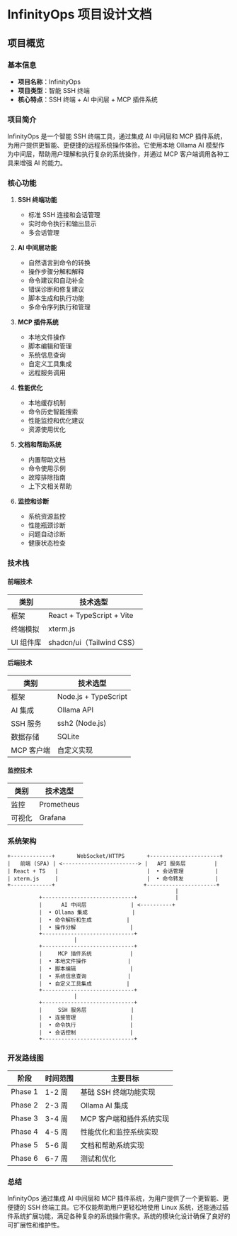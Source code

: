 # InfinityOps 项目设计文档

## 项目概览

### 基本信息
- **项目名称**：InfinityOps
- **项目类型**：智能 SSH 终端
- **核心特点**：SSH 终端 + AI 中间层 + MCP 插件系统

### 项目简介
InfinityOps 是一个智能 SSH 终端工具，通过集成 AI 中间层和 MCP 插件系统，为用户提供更智能、更便捷的远程系统操作体验。它使用本地 Ollama AI 模型作为中间层，帮助用户理解和执行复杂的系统操作，并通过 MCP 客户端调用各种工具来增强 AI 的能力。

### 核心功能
1. **SSH 终端功能**
   - 标准 SSH 连接和会话管理
   - 实时命令执行和输出显示
   - 多会话管理

2. **AI 中间层功能**
   - 自然语言到命令的转换
   - 操作步骤分解和解释
   - 命令建议和自动补全
   - 错误诊断和修复建议
   - 脚本生成和执行功能
   - 多命令序列执行和管理

3. **MCP 插件系统**
   - 本地文件操作
   - 脚本编辑和管理
   - 系统信息查询
   - 自定义工具集成
   - 远程服务调用

4. **性能优化**
   - 本地缓存机制
   - 命令历史智能搜索
   - 性能监控和优化建议
   - 资源使用优化

5. **文档和帮助系统**
   - 内置帮助文档
   - 命令使用示例
   - 故障排除指南
   - 上下文相关帮助

6. **监控和诊断**
   - 系统资源监控
   - 性能瓶颈诊断
   - 问题自动诊断
   - 健康状态检查

### 技术栈

#### 前端技术
| 类别          | 技术选型                      |
|---------------|-----------------------------|
| 框架          | React + TypeScript + Vite   |
| 终端模拟      | xterm.js                    |
| UI 组件库     | shadcn/ui（Tailwind CSS）   |

#### 后端技术
| 类别          | 技术选型                      |
|---------------|-----------------------------|
| 框架          | Node.js + TypeScript        |
| AI 集成       | Ollama API                  |
| SSH 服务      | ssh2 (Node.js)              |
| 数据存储      | SQLite                      |
| MCP 客户端    | 自定义实现                   |

#### 监控技术
| 类别          | 技术选型                      |
|---------------|-----------------------------|
| 监控          | Prometheus                  |
| 可视化        | Grafana                     |

### 系统架构

```plaintext
+-------------+       WebSocket/HTTPS       +----------------------+
|   前端 (SPA) | <------------------------> |   API 服务层         |
| React + TS   |                            |  • 会话管理          |
| xterm.js     |                            |  • 命令转发          |
+-------------+                            +----------------------+
                                                     |
          +-----------------------------+            |
          |      AI 中间层              | <----------+
          |  • Ollama 集成              |
          |  • 命令解析和生成           |
          |  • 操作分解                 |
          +-----------------------------+
                     |
          +-----------------------------+
          |     MCP 插件系统            |
          |  • 本地文件操作             |
          |  • 脚本编辑                 |
          |  • 系统信息查询             |
          |  • 自定义工具集成           |
          +-----------------------------+
                     |
          +-----------------------------+
          |     SSH 服务层              |
          |  • 连接管理                 |
          |  • 命令执行                 |
          |  • 会话控制                 |
          +-----------------------------+
```

### 开发路线图

| 阶段      | 时间范围        | 主要目标                         |
|---------|---------------|-------------------------------|
| Phase 1 | 1-2 周        | 基础 SSH 终端功能实现            |
| Phase 2 | 2-3 周        | Ollama AI 集成                  |
| Phase 3 | 3-4 周        | MCP 客户端和插件系统实现          |
| Phase 4 | 4-5 周        | 性能优化和监控系统实现            |
| Phase 5 | 5-6 周        | 文档和帮助系统实现                |
| Phase 6 | 6-7 周        | 测试和优化                       |

### 总结

InfinityOps 通过集成 AI 中间层和 MCP 插件系统，为用户提供了一个更智能、更便捷的 SSH 终端工具。它不仅能帮助用户更轻松地使用 Linux 系统，还能通过插件系统扩展功能，满足各种复杂的系统操作需求。系统的模块化设计确保了良好的可扩展性和维护性。


